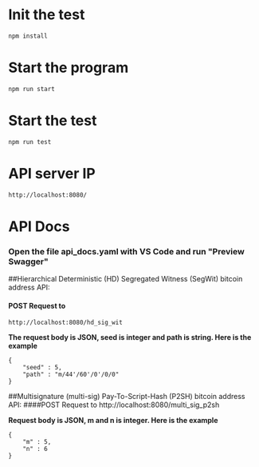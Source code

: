 # **Init the test**

    npm install

# **Start the program**

    npm run start

# **Start the test**

    npm run test

# **API server IP**

    http://localhost:8080/

# **API Docs**

### Open the file api_docs.yaml with VS Code and run "Preview Swagger"




##Hierarchical Deterministic (HD) Segregated Witness (SegWit) bitcoin address API:

#### POST Request to 
    http://localhost:8080/hd_sig_wit

**The request body is JSON, seed is integer and path is string. Here is the example**

    { 
        "seed" : 5, 
        "path" : "m/44'/60'/0'/0/0" 
    }


##Multisignature (multi-sig) Pay-To-Script-Hash (P2SH) bitcoin address API:
####POST Request to 
    http://localhost:8080/multi_sig_p2sh


**Request body is JSON, m and n is integer. Here is the example**
 


    { 
        "m" : 5, 
        "n" : 6
    }
